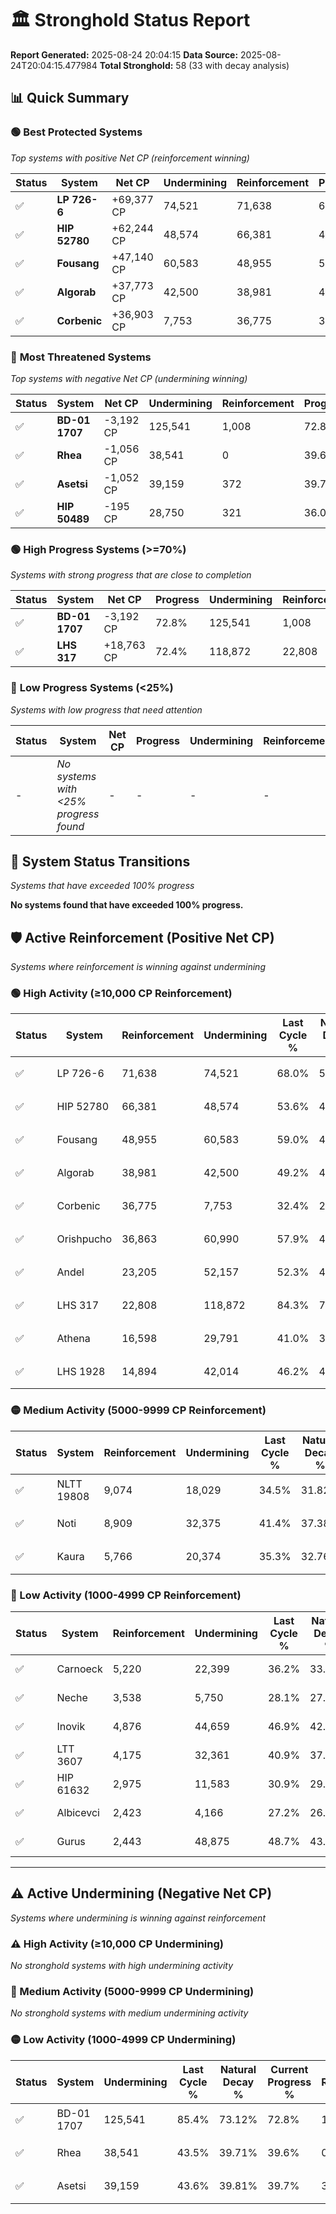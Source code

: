 # 🏛️ Stronghold Status Report

**Report Generated:** 2025-08-24 20:04:15
**Data Source:** 2025-08-24T20:04:15.477984
**Total Stronghold:** 58 (33 with decay analysis)

## 📊 Quick Summary

### 🟢 **Best Protected Systems**
*Top systems with positive Net CP (reinforcement winning)*

| Status | System | Net CP | Undermining | Reinforcement | Progress |
|--------|--------|--------|-------------|---------------|----------|
| ✅ | **LP 726-6** | +69,377 CP | 74,521 | 71,638 | 60.5% |
| ✅ | **HIP 52780** | +62,244 CP | 48,574 | 66,381 | 48.7% |
| ✅ | **Fousang** | +47,140 CP | 60,583 | 48,955 | 52.9% |
| ✅ | **Algorab** | +37,773 CP | 42,500 | 38,981 | 45.0% |
| ✅ | **Corbenic** | +36,903 CP | 7,753 | 36,775 | 31.6% |

### 🔴 **Most Threatened Systems**
*Top systems with negative Net CP (undermining winning)*

| Status | System | Net CP | Undermining | Reinforcement | Progress |
|--------|--------|--------|-------------|---------------|----------|
| ✅ | **BD-01 1707** | -3,192 CP | 125,541 | 1,008 | 72.8% |
| ✅ | **Rhea** | -1,056 CP | 38,541 | 0 | 39.6% |
| ✅ | **Asetsi** | -1,052 CP | 39,159 | 372 | 39.7% |
| ✅ | **HIP 50489** | -195 CP | 28,750 | 321 | 36.0% |

### 🟢 **High Progress Systems (>=70%)**
*Systems with strong progress that are close to completion*

| Status | System | Net CP | Progress | Undermining | Reinforcement |
|--------|--------|--------|----------|-------------|---------------|
| ✅ | **BD-01 1707** | -3,192 CP | 72.8% | 125,541 | 1,008 |
| ✅ | **LHS 317** | +18,763 CP | 72.4% | 118,872 | 22,808 |

### 🔴 **Low Progress Systems (<25%)**
*Systems with low progress that need attention*

| Status | System | Net CP | Progress | Undermining | Reinforcement |
|--------|--------|--------|----------|-------------|---------------|
| - | *No systems with <25% progress found* | - | - | - | - |
## 🔄 System Status Transitions
*Systems that have exceeded 100% progress*

**No systems found that have exceeded 100% progress.**

## 🛡️ Active Reinforcement (Positive Net CP)
*Systems where reinforcement is winning against undermining*

### 🟢 High Activity (≥10,000 CP Reinforcement)

| Status | System | Reinforcement | Undermining | Last Cycle % | Natural Decay % | Current Progress % | Current CP | Net CP | Activity |
|--------|--------|---------------|-------------|--------------|-----------------|-------------------|------------|--------|----------|
| ✅ | LP 726-6 | 71,638 | 74,521 | 68.0% | 53.56% | 60.5% | 605,000 | +69,377 | 🟢 High Reinforcement |
| ✅ | HIP 52780 | 66,381 | 48,574 | 53.6% | 42.48% | 48.7% | 487,000 | +62,244 | 🟢 High Reinforcement |
| ✅ | Fousang | 48,955 | 60,583 | 59.0% | 48.19% | 52.9% | 529,000 | +47,140 | 🟢 High Reinforcement |
| ✅ | Algorab | 38,981 | 42,500 | 49.2% | 41.22% | 45.0% | 450,000 | +37,773 | 🟢 High Reinforcement |
| ✅ | Corbenic | 36,775 | 7,753 | 32.4% | 27.91% | 31.6% | 316,000 | +36,903 | 🟢 High Reinforcement |
| ✅ | Orishpucho | 36,863 | 60,990 | 57.9% | 48.31% | 51.8% | 518,000 | +34,941 | 🟢 High Reinforcement |
| ✅ | Andel | 23,205 | 52,157 | 52.3% | 44.93% | 47.1% | 471,000 | +21,655 | 🟢 High Reinforcement |
| ✅ | LHS 317 | 22,808 | 118,872 | 84.3% | 70.52% | 72.4% | 724,000 | +18,763 | 🟢 High Reinforcement |
| ✅ | Athena | 16,598 | 29,791 | 41.0% | 36.40% | 38.0% | 380,000 | +15,997 | 🟢 High Reinforcement |
| ✅ | LHS 1928 | 14,894 | 42,014 | 46.2% | 40.71% | 42.0% | 420,000 | +12,888 | 🟢 High Reinforcement |

### 🟡 Medium Activity (5000-9999 CP Reinforcement)

| Status | System | Reinforcement | Undermining | Last Cycle % | Natural Decay % | Current Progress % | Current CP | Net CP | Activity |
|--------|--------|---------------|-------------|--------------|-----------------|-------------------|------------|--------|----------|
| ✅ | NLTT 19808 | 9,074 | 18,029 | 34.5% | 31.82% | 32.7% | 327,000 | +8,752 | 🟡 Medium Reinforcement |
| ✅ | Noti | 8,909 | 32,375 | 41.4% | 37.38% | 38.2% | 382,000 | +8,186 | 🟡 Medium Reinforcement |
| ✅ | Kaura | 5,766 | 20,374 | 35.3% | 32.76% | 33.3% | 332,999 | +5,437 | 🟡 Medium Reinforcement |

### 🔴 Low Activity (1000-4999 CP Reinforcement)

| Status | System | Reinforcement | Undermining | Last Cycle % | Natural Decay % | Current Progress % | Current CP | Net CP | Activity |
|--------|--------|---------------|-------------|--------------|-----------------|-------------------|------------|--------|----------|
| ✅ | Carnoeck | 5,220 | 22,399 | 36.2% | 33.52% | 34.0% | 340,000 | +4,786 | 🔵 Low Reinforcement |
| ✅ | Neche | 3,538 | 5,750 | 28.1% | 27.13% | 27.5% | 275,000 | +3,710 | 🔵 Low Reinforcement |
| ✅ | Inovik | 4,876 | 44,659 | 46.9% | 42.04% | 42.4% | 424,000 | +3,568 | 🔵 Low Reinforcement |
| ✅ | LTT 3607 | 4,175 | 32,361 | 40.9% | 37.36% | 37.7% | 377,000 | +3,410 | 🔵 Low Reinforcement |
| ✅ | HIP 61632 | 2,975 | 11,583 | 30.9% | 29.40% | 29.7% | 297,000 | +3,011 | 🔵 Low Reinforcement |
| ✅ | Albicevci | 2,423 | 4,166 | 27.2% | 26.53% | 26.8% | 268,000 | +2,681 | 🔵 Low Reinforcement |
| ✅ | Gurus | 2,443 | 48,875 | 48.7% | 43.69% | 43.8% | 437,999 | +1,062 | 🔵 Low Reinforcement |


---

## ⚠️ Active Undermining (Negative Net CP)
*Systems where undermining is winning against reinforcement*

### ⚠️ High Activity (≥10,000 CP Undermining)

*No stronghold systems with high undermining activity*

### 🔶 Medium Activity (5000-9999 CP Undermining)

*No stronghold systems with medium undermining activity*

### 🟡 Low Activity (1000-4999 CP Undermining)

| Status | System | Undermining | Last Cycle % | Natural Decay % | Current Progress % | Reinforcement | Current CP | Net CP | Activity |
|--------|--------|-------------|--------------|-----------------|-------------------|---------------|------------|--------|----------|
| ✅ | BD-01 1707 | 125,541 | 85.4% | 73.12% | 72.8% | 1,008 | 728,000 | -3,192 | 🟡 Low Undermining |
| ✅ | Rhea | 38,541 | 43.5% | 39.71% | 39.6% | 0 | 396,000 | -1,056 | 🟡 Low Undermining |
| ✅ | Asetsi | 39,159 | 43.6% | 39.81% | 39.7% | 372 | 397,000 | -1,052 | 🟡 Low Undermining |
